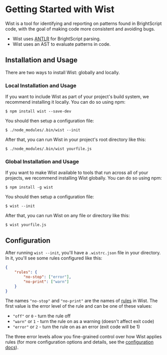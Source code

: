 # Getting Started with Wist

Wist is a tool for identifying and reporting on patterns found in BrightScript code, with the goal of making code more consistent and avoiding bugs.

* Wist uses [ANTLR](https://www.antlr.org) for BrightScript parsing.
* Wist uses an AST to evaluate patterns in code.

## Installation and Usage

There are two ways to install Wist: globally and locally.

### Local Installation and Usage

If you want to include Wist as part of your project's build system, we recommend installing it locally. You can do so using npm:

```
$ npm install wist --save-dev
```

You should then setup a configuration file:

```
$ ./node_modules/.bin/wist --init
```

After that, you can run Wist in your project's root directory like this:

```
$ ./node_modules/.bin/wist yourfile.js
```

### Global Installation and Usage

If you want to make Wist available to tools that run across all of your projects, we recommend installing Wist globally. You can do so using npm:

```
$ npm install -g wist
```

You should then setup a configuration file:

```
$ wist --init
```

After that, you can run Wist on any file or directory like this:

```
$ wist yourfile.js
```

## Configuration

After running `wist --init`, you'll have a `.wistrc.json` file in your directory. In it, you'll see some rules configured like this:

```json
{
    "rules": {
        "no-stop": ["error"],
        "no-print": ["warn"]
    }
}
```

The names `"no-stop"` and `"no-print"` are the names of [rules](https://willowtreeapps.github.io/wist/rules) in Wist. The first value is the error level of the rule and can be one of these values:

* `"off"` or `0` - turn the rule off
* `"warn"` or `1` - turn the rule on as a warning (doesn't affect exit code)
* `"error"` or `2` - turn the rule on as an error (exit code will be 1)

The three error levels allow you fine-grained control over how Wist applies rules (for more configuration options and details, see the [configuration docs](https://willowtreeapps.github.io/wist/user-guide/configuring)).
